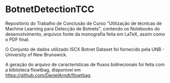 # BotnetDetectionTCC

Repositório do Trabalho de Conclusão de Curso "Utilização de técnicas de Machine Learning para Detecção de Botnets", contendo os Notebooks do desenvolvimento, arquivos fonte da monografia feita em LaTeX, assim como o PDF final. 

O Conjunto de dados utilizado ISCX Botnet Dataset foi fornecido pela UNB - University of New Brunswick.

A geração do arquivo de características de fluxos bidirecionais foi feita com a biblioteca flowtbag, disponível em https://github.com/DanielArndt/flowtbag.

